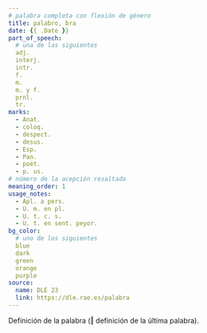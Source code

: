 ```yaml
---
# palabra completa con flexión de género
title: palabro, bra
date: {{ .Date }}
part_of_speech:
  # una de las siguientes
  adj.
  interj.
  intr.
  f.
  m.
  m. y f.
  prnl.
  tr.
marks:
  - Anat.
  - coloq.
  - despect.
  - desus.
  - Esp.
  - Pan.
  - poét.
  - p. us.
# número de la acepción resaltada
meaning_order: 1
usage_notes:
  - Apl. a pers.
  - U. m. en pl.
  - U. t. c. s.
  - U. t. en sent. peyor.
bg_color:
  # uno de los siguientes
  blue
  dark
  green
  orange
  purple
source:
  name: DLE 23
  link: https://dle.rae.es/palabra
---
```


Definición de la palabra (‖ definición de la última palabra).